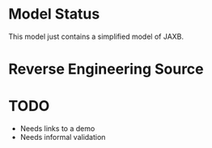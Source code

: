 # Model Status

This model just contains a simplified model of JAXB.

# Reverse Engineering Source


# TODO

* Needs links to a demo
* Needs informal validation
